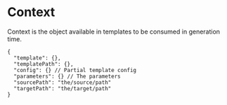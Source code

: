 Context
===
Context is the object available in templates to be consumed in generation time.

```
{
  "template": {},
  "templatePath": {},
  "config": {} // Partial template config
  "parameters": {} // The parameters
  "sourcePath": "the/source/path"
  "targetPath": "the/target/path"
}
```

